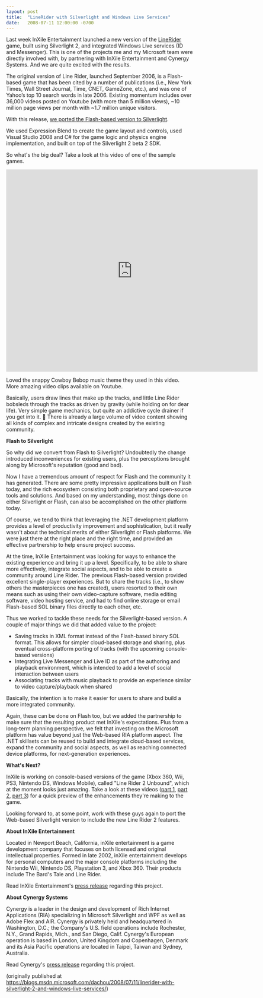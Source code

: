```yaml
---
layout: post
title:  "LineRider with Silverlight and Windows Live Services"
date:   2008-07-11 12:00:00 -0700
---
```


Last week InXile Entertainment launched a new version of the [LineRider](http://www.linerider.com/) game, built using Silverlight 2, and integrated Windows Live services (ID and Messenger). This is one of the projects me and my Microsoft team were directly involved with, by partnering with InXile Entertainment and Cynergy Systems. And we are quite excited with the results.

The original version of Line Rider, launched September 2006, is a Flash-based game that has been cited by a number of publications (i.e., New York Times, Wall Street Journal, Time, CNET, GameZone, etc.), and was one of Yahoo’s top 10 search words in late 2006. Existing momentum includes over 36,000 videos posted on Youtube (with more than 5 million views), ~10 million page views per month with ~1.7 million unique visitors.

With this release, [we ported the Flash-based version to Silverlight](http://linerider.com/en/news/inxile-entertainment-move-free-web-version-line-rider%E2%84%A2-adobe-flash-microsoft-silverlight).

We used Expression Blend to create the game layout and controls, used Visual Studio 2008 and C# for the game logic and physics engine implementation, and built on top of the Silverlight 2 beta 2 SDK.

So what's the big deal? Take a look at this video of one of the sample games.

<iframe width="679" height="545" src="https://www.youtube.com/embed/bcu8ZdJ2dQo" frameborder="0" allow="autoplay; encrypted-media" allowfullscreen></iframe>

Loved the snappy Cowboy Bebop music theme they used in this video. More amazing video clips available on Youtube.

Basically, users draw lines that make up the tracks, and little Line Rider bobsleds through the tracks as driven by gravity (while holding on for dear life). Very simple game mechanics, but quite an addictive cycle drainer if you get into it. 🙂 There is already a large volume of video content showing all kinds of complex and intricate designs created by the existing community.

**Flash to Silverlight**

So why did we convert from Flash to Silverlight? Undoubtedly the change introduced inconveniences for existing users, plus the perceptions brought along by Microsoft's reputation (good and bad).

Now I have a tremendous amount of respect for Flash and the community it has generated. There are some pretty impressive applications built on Flash today, and the rich ecosystem consisting both proprietary and open-source tools and solutions. And based on my understanding, most things done on either Silverlight or Flash, can also be accomplished on the other platform today.

Of course, we tend to think that leveraging the .NET development platform provides a level of productivity improvement and sophistication, but it really wasn't about the technical merits of either Silverlight or Flash platforms. We were just there at the right place and the right time, and provided an effective partnership to help ensure project success.

At the time, InXile Entertainment was looking for ways to enhance the existing experience and bring it up a level. Specifically, to be able to share more effectively, integrate social aspects, and to be able to create a community around Line Rider. The previous Flash-based version provided excellent single-player experiences. But to share the tracks (i.e., to show others the masterpieces one has created), users resorted to their own means such as using their own video-capture software, media editing software, video hosting service, and had to find online storage or email Flash-based SOL binary files directly to each other, etc.

Thus we worked to tackle these needs for the Silverlight-based version. A couple of major things we did that added value to the project:

- Saving tracks in XML format instead of the Flash-based binary SOL format. This allows for simpler cloud-based storage and sharing, plus eventual cross-platform porting of tracks (with the upcoming console-based versions)
- Integrating Live Messenger and Live ID as part of the authoring and playback environment, which is intended to add a level of social interaction between users
- Associating tracks with music playback to provide an experience similar to video capture/playback when shared

Basically, the intention is to make it easier for users to share and build a more integrated community.

Again, these can be done on Flash too, but we added the partnership to make sure that the resulting product met InXile's expectations. Plus from a long-term planning perspective, we felt that investing on the Microsoft platform has value beyond just the Web-based RIA platform aspect. The .NET skillsets can be reused to build and integrate cloud-based services, expand the community and social aspects, as well as reaching connected device platforms, for next-generation experiences.

**What's Next?**

InXile is working on console-based versions of the game (Xbox 360, Wii, PS3, Nintendo DS, Windows Mobile), called "Line Rider 2 Unbound", which at the moment looks just amazing. Take a look at these videos ([part 1](https://www.youtube.com/watch?v=HQsTXYr5eoM), [part 2](http://linerider.com/en/movie/341646), [part 3](http://linerider.com/en/movie/378497)) for a quick preview of the enhancements they're making to the game.

Looking forward to, at some point, work with these guys again to port the Web-based Silverlight version to include the new Line Rider 2 features.

**About InXile Entertainment**

Located in Newport Beach, California, inXile entertainment is a game development company that focuses on both licensed and original intellectual properties. Formed in late 2002, inXile entertainment develops for personal computers and the major console platforms including the Nintendo Wii, Nintendo DS, Playstation 3, and Xbox 360. Their products include The Bard's Tale and Line Rider.

Read InXile Entertainment's [press release](http://linerider.com/en/news/inxile-entertainment-move-free-web-version-line-rider%E2%84%A2-adobe-flash-microsoft-silverlight) regarding this project.

**About Cynergy Systems**

Cynergy is a leader in the design and development of Rich Internet Applications (RIA) specializing in Microsoft Silverlight and WPF as well as Adobe Flex and AIR. 
Cynergy is privately held and headquartered in Washington, D.C.; the Company's U.S. field operations include Rochester, N.Y., Grand Rapids, Mich., and San Diego, Calif. Cynergy's European operation is based in London, United Kingdom and Copenhagen, Denmark and its Asia Pacific operations are located in Taipei, Taiwan and Sydney, Australia.

Read Cynergy's [press release](http://www.cynergysystems.com/news/linerider.jsp) regarding this project.

(originally published at <https://blogs.msdn.microsoft.com/dachou/2008/07/11/linerider-with-silverlight-2-and-windows-live-services/>)
